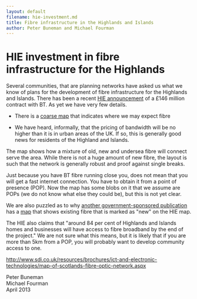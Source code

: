 ```yaml
---
layout: default
filename: hie-investment.md
title: Fibre infrastructure in the Highlands and Islands
author: Peter Buneman and Michael Fourman
---
```



HIE investment in fibre infrastructure for the Highlands
========================================================

Several communities, that are  planning networks  have asked us what we know of plans for the development
of fibre infrastructure for the Highlands and Islands.  There has been
a recent [HIE announcement]  of a £146 million contract with BT.  As
yet we have very few details.

* There is a [coarse map] that indicates where we may expect fibre

* We have heard, informally, that the pricing of bandwidth will be no
 higher than it is in urban areas of the UK.  If so,
  this is generally good news for residents of the Highland and Islands.

The map shows how a mixture of old, new and undersea fibre will
connect serve the area.  While there is not a huge amount of new
fibre, the layout is such that the network is generally robust and
proof against single breaks.

Just because you have BT fibre running close you, does not mean that
you will get a fast internet connection.  You have to obtain it from a
point of 
presence (POP).  Now the map has some blobs on it
that we assume are POPs (we do not know what else they could be), but
this is not yet clear. 

We are also puzzled as to why [another government-sponsored
publication] has a [map] that shows
existing fibre that is marked as "new" on the HIE map.

The HIE also claims that "around 84 per cent of Highlands and Islands
homes and businesses will have access to fibre broadband by the end of
the project." We are not sure what this means, but it is likely that
if you are more than 5km from a POP, you will probably want to
develop community access to one.

[coarse map]:http://www.hie.co.uk/userfiles/images/regional-information/Digital-Highlands-and-Islands/Broadband_maps560.jpg
http://www.sdi.co.uk/resources/brochures/ict-and-electronic-technologies/map-of-scotlands-fibre-optic-network.aspx

[another government-sponsored publication]:http://www.sdi.co.uk/resources/brochures/ict-and-electronic-technologies/map-of-scotlands-fibre-optic-network.aspx

[map]:http://www.sdi.co.uk/~/media/SDI/Files/documents/ict-and-electronic-technologies/SDI%20connectivity%20map%20A4%20CMYK.pdf

[HIE announcement]: http://www.hie.co.uk/about-hie/news-and-media/archive/146-million-investment-in-fibre-broadband-heralds-a-new-age-of-communications-across-highlands-and-islands.html

Peter Buneman<br/>
Michael Fourman<br/>
April 2013
